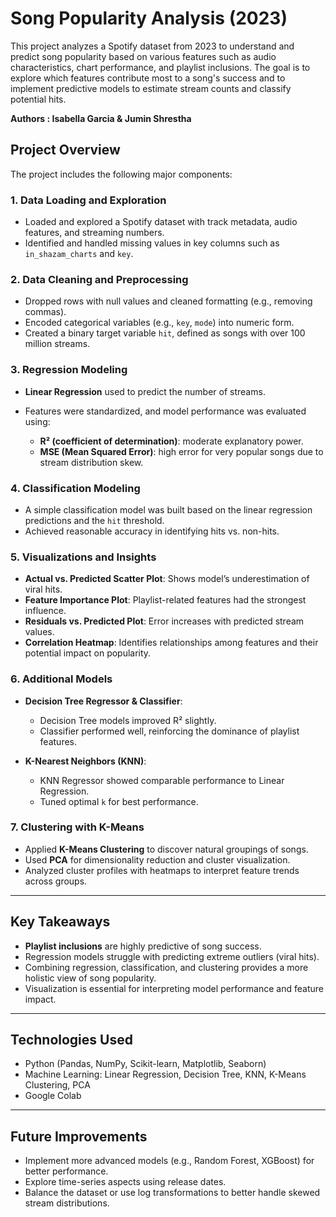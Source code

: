 # Song Popularity Analysis (2023)

This project analyzes a Spotify dataset from 2023 to understand and predict song popularity based on various features such as audio characteristics, chart performance, and playlist inclusions. The goal is to explore which features contribute most to a song's success and to implement predictive models to estimate stream counts and classify potential hits.

**Authors : Isabella Garcia & Jumin Shrestha**

## Project Overview

The project includes the following major components:

### 1. **Data Loading and Exploration**

* Loaded and explored a Spotify dataset with track metadata, audio features, and streaming numbers.
* Identified and handled missing values in key columns such as `in_shazam_charts` and `key`.

### 2. **Data Cleaning and Preprocessing**

* Dropped rows with null values and cleaned formatting (e.g., removing commas).
* Encoded categorical variables (e.g., `key`, `mode`) into numeric form.
* Created a binary target variable `hit`, defined as songs with over 100 million streams.

### 3. **Regression Modeling**

* **Linear Regression** used to predict the number of streams.
* Features were standardized, and model performance was evaluated using:

  * **R² (coefficient of determination)**: moderate explanatory power.
  * **MSE (Mean Squared Error)**: high error for very popular songs due to stream distribution skew.

### 4. **Classification Modeling**

* A simple classification model was built based on the linear regression predictions and the `hit` threshold.
* Achieved reasonable accuracy in identifying hits vs. non-hits.

### 5. **Visualizations and Insights**

* **Actual vs. Predicted Scatter Plot**: Shows model’s underestimation of viral hits.
* **Feature Importance Plot**: Playlist-related features had the strongest influence.
* **Residuals vs. Predicted Plot**: Error increases with predicted stream values.
* **Correlation Heatmap**: Identifies relationships among features and their potential impact on popularity.

### 6. **Additional Models**

* **Decision Tree Regressor & Classifier**:

  * Decision Tree models improved R² slightly.
  * Classifier performed well, reinforcing the dominance of playlist features.
* **K-Nearest Neighbors (KNN)**:

  * KNN Regressor showed comparable performance to Linear Regression.
  * Tuned optimal `k` for best performance.

### 7. **Clustering with K-Means**

* Applied **K-Means Clustering** to discover natural groupings of songs.
* Used **PCA** for dimensionality reduction and cluster visualization.
* Analyzed cluster profiles with heatmaps to interpret feature trends across groups.

---

## Key Takeaways

* **Playlist inclusions** are highly predictive of song success.
* Regression models struggle with predicting extreme outliers (viral hits).
* Combining regression, classification, and clustering provides a more holistic view of song popularity.
* Visualization is essential for interpreting model performance and feature impact.

---

## Technologies Used

* Python (Pandas, NumPy, Scikit-learn, Matplotlib, Seaborn)
* Machine Learning: Linear Regression, Decision Tree, KNN, K-Means Clustering, PCA
* Google Colab

---

## Future Improvements

* Implement more advanced models (e.g., Random Forest, XGBoost) for better performance.
* Explore time-series aspects using release dates.
* Balance the dataset or use log transformations to better handle skewed stream distributions.


